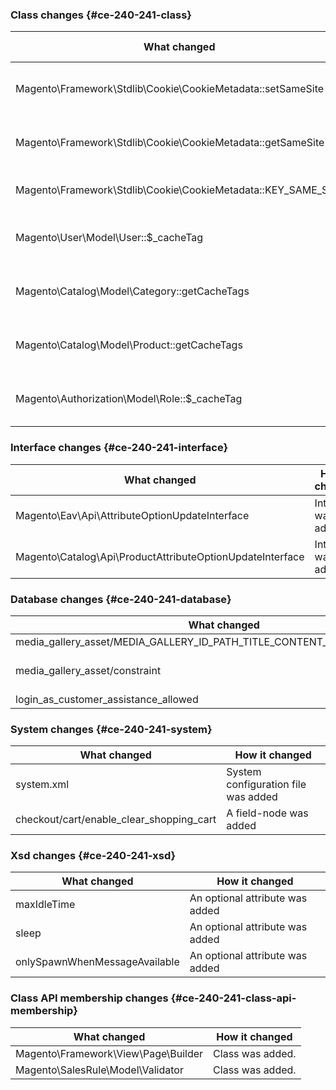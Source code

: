 ### Class changes {#ce-240-241-class}

| What changed | How it changed |
| --- | --- |
| Magento\Framework\Stdlib\Cookie\CookieMetadata::setSameSite | [public] Method has been added. |
| Magento\Framework\Stdlib\Cookie\CookieMetadata::getSameSite | [public] Method has been added. |
| Magento\Framework\Stdlib\Cookie\CookieMetadata::KEY\_SAME\_SITE | Constant has been added. |
| Magento\User\Model\User::$\_cacheTag | [protected] Property has been added. |
| Magento\Catalog\Model\Category::getCacheTags | [public] Method has been added. |
| Magento\Catalog\Model\Product::getCacheTags | [public] Method has been added. |
| Magento\Authorization\Model\Role::$\_cacheTag | [protected] Property has been added. |

### Interface changes {#ce-240-241-interface}

| What changed | How it changed |
| --- | --- |
| Magento\Eav\Api\AttributeOptionUpdateInterface | Interface was added. |
| Magento\Catalog\Api\ProductAttributeOptionUpdateInterface | Interface was added. |

### Database changes {#ce-240-241-database}

| What changed | How it changed |
| --- | --- |
| media\_gallery\_asset/MEDIA\_GALLERY\_ID\_PATH\_TITLE\_CONTENT\_TYPE\_WIDTH\_HEIGHT | Unique key was removed |
| media\_gallery\_asset/constraint | Module db schema whitelist reduced (media\_gallery\_asset/constraint). |
| login\_as\_customer\_assistance\_allowed | Table was added |

### System changes {#ce-240-241-system}

| What changed | How it changed |
| --- | --- |
| system.xml | System configuration file was added |
| checkout/cart/enable\_clear\_shopping\_cart | A field-node was added |

### Xsd changes {#ce-240-241-xsd}

| What changed | How it changed |
| --- | --- |
| maxIdleTime | An optional attribute was added |
| sleep | An optional attribute was added |
| onlySpawnWhenMessageAvailable | An optional attribute was added |

### Class API membership changes {#ce-240-241-class-api-membership}

| What changed | How it changed |
| --- | --- |
| Magento\Framework\View\Page\Builder | Class was added. |
| Magento\SalesRule\Model\Validator | Class was added. |
